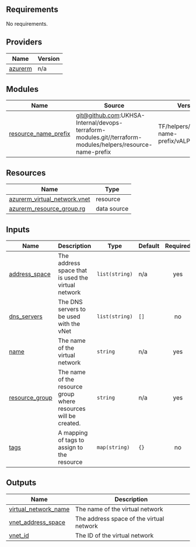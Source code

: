 <!-- BEGIN_TF_DOCS -->
## Requirements

No requirements.

## Providers

| Name | Version |
|------|---------|
| <a name="provider_azurerm"></a> [azurerm](#provider\_azurerm) | n/a |

## Modules

| Name | Source | Version |
|------|--------|---------|
| <a name="module_resource_name_prefix"></a> [resource\_name\_prefix](#module\_resource\_name\_prefix) | git@github.com:UKHSA-Internal/devops-terraform-modules.git//terraform-modules/helpers/resource-name-prefix | TF/helpers/resource-name-prefix/vALPHA_0.0.2 |

## Resources

| Name | Type |
|------|------|
| [azurerm_virtual_network.vnet](https://registry.terraform.io/providers/hashicorp/azurerm/latest/docs/resources/virtual_network) | resource |
| [azurerm_resource_group.rg](https://registry.terraform.io/providers/hashicorp/azurerm/latest/docs/data-sources/resource_group) | data source |

## Inputs

| Name | Description | Type | Default | Required |
|------|-------------|------|---------|:--------:|
| <a name="input_address_space"></a> [address\_space](#input\_address\_space) | The address space that is used the virtual network | `list(string)` | n/a | yes |
| <a name="input_dns_servers"></a> [dns\_servers](#input\_dns\_servers) | The DNS servers to be used with the vNet | `list(string)` | `[]` | no |
| <a name="input_name"></a> [name](#input\_name) | The name of the virtual network | `string` | n/a | yes |
| <a name="input_resource_group"></a> [resource\_group](#input\_resource\_group) | The name of the resource group where resources will be created. | `string` | n/a | yes |
| <a name="input_tags"></a> [tags](#input\_tags) | A mapping of tags to assign to the resource | `map(string)` | `{}` | no |

## Outputs

| Name | Description |
|------|-------------|
| <a name="output_virtual_network_name"></a> [virtual\_network\_name](#output\_virtual\_network\_name) | The name of the virtual network |
| <a name="output_vnet_address_space"></a> [vnet\_address\_space](#output\_vnet\_address\_space) | The address space of the virtual network |
| <a name="output_vnet_id"></a> [vnet\_id](#output\_vnet\_id) | The ID of the virtual network |
<!-- END_TF_DOCS -->
